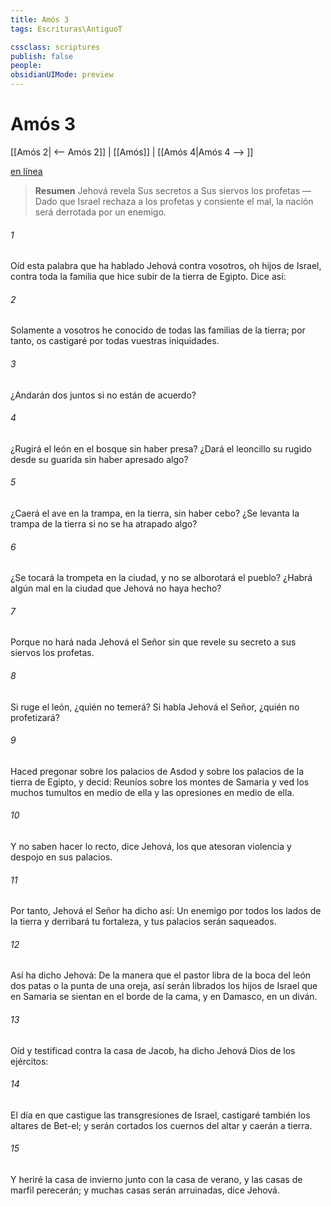 ```yaml
---
title: Amós 3
tags: Escrituras\AntiguoT

cssclass: scriptures
publish: false
people:
obsidianUIMode: preview
---
```


# Amós 3
[[Amós 2| <-- Amós 2]] | [[Amós]] | [[Amós 4|Amós 4 --> ]]

[en línea](https://churchofjesuschrist.org/study/scriptures/ot/amos/3?lang=spa)

> __Resumen__
Jehová revela Sus secretos a Sus siervos los profetas — Dado que Israel rechaza a los profetas y consiente el mal, la nación será derrotada por un enemigo.

###### 1 
Oíd esta palabra que ha hablado Jehová contra vosotros, oh hijos de Israel, contra toda la familia que hice subir de la tierra de Egipto. Dice así:

###### 2 
Solamente a vosotros he conocido de todas las familias de la tierra; por tanto, os castigaré por todas vuestras iniquidades.

###### 3 
¿Andarán dos juntos si no están de acuerdo?

###### 4 
¿Rugirá el león en el bosque sin haber presa? ¿Dará el leoncillo su rugido desde su guarida sin haber apresado algo?

###### 5 
¿Caerá el ave en la trampa, en la tierra, sin haber cebo? ¿Se levanta la trampa de la tierra si no se ha atrapado algo?

###### 6 
¿Se tocará la trompeta en la ciudad, y no se alborotará el pueblo? ¿Habrá algún mal en la ciudad que Jehová no haya hecho?

###### 7 
Porque no hará nada Jehová el Señor sin que revele su secreto a sus siervos los profetas.

###### 8 
Si ruge el león, ¿quién no temerá? Si habla Jehová el Señor, ¿quién no profetizará?

###### 9 
Haced pregonar sobre los palacios de Asdod y sobre los palacios de la tierra de Egipto, y decid: Reuníos sobre los montes de Samaria y ved los muchos tumultos en medio de ella y las opresiones en medio de ella.

###### 10 
Y no saben hacer lo recto, dice Jehová, los que atesoran violencia y despojo en sus palacios.

###### 11 
Por tanto, Jehová el Señor ha dicho así: Un enemigo  por todos los lados de la tierra y derribará tu fortaleza, y tus palacios serán saqueados.

###### 12 
Así ha dicho Jehová: De la manera que el pastor libra de la boca del león dos patas o la punta de una oreja, así serán librados los hijos de Israel que en Samaria se sientan en el borde de la cama, y en Damasco, en un diván.

###### 13 
Oíd y testificad contra la casa de Jacob, ha dicho Jehová Dios de los ejércitos:

###### 14 
El día en que castigue las transgresiones de Israel, castigaré también los altares de Bet-el; y serán cortados los cuernos del altar y caerán a tierra.

###### 15 
Y heriré la casa de invierno junto con la casa de verano, y las casas de marfil perecerán; y muchas casas serán arruinadas, dice Jehová.

